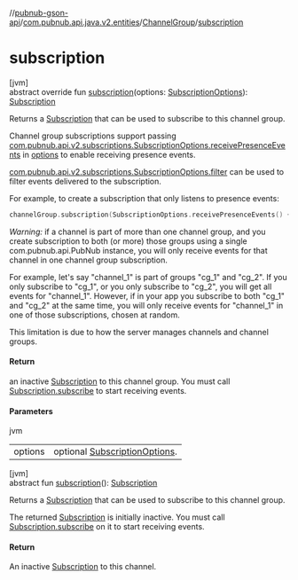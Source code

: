 //[pubnub-gson-api](../../../index.md)/[com.pubnub.api.java.v2.entities](../index.md)/[ChannelGroup](index.md)/[subscription](subscription.md)

# subscription

[jvm]\
abstract override fun [subscription](subscription.md)(options: [SubscriptionOptions](../../../../../pubnub-kotlin/pubnub-kotlin-core-api/pubnub-kotlin-core-api/com.pubnub.api.v2.subscriptions/-subscription-options/index.md)): [Subscription](../../com.pubnub.api.java.v2.subscriptions/-subscription/index.md)

Returns a [Subscription](../../com.pubnub.api.java.v2.subscriptions/-subscription/index.md) that can be used to subscribe to this channel group.

Channel group subscriptions support passing [com.pubnub.api.v2.subscriptions.SubscriptionOptions.receivePresenceEvents](../../../../../pubnub-kotlin/pubnub-kotlin-core-api/pubnub-kotlin-core-api/com.pubnub.api.v2.subscriptions/-subscription-options/-companion/receive-presence-events.md) in [options](subscription.md) to enable receiving presence events.

[com.pubnub.api.v2.subscriptions.SubscriptionOptions.filter](../../../../../pubnub-kotlin/pubnub-kotlin-core-api/pubnub-kotlin-core-api/com.pubnub.api.v2.subscriptions/-subscription-options/-companion/filter.md) can be used to filter events delivered to the subscription.

For example, to create a subscription that only listens to presence events:

```kotlin
channelGroup.subscription(SubscriptionOptions.receivePresenceEvents() + SubscriptionOptions.filter { it is PNPresenceEventResult } )
```

*Warning:* if a channel is part of more than one channel group, and you create subscription to both (or more) those groups using a single com.pubnub.api.PubNub instance, you will only receive events for that channel in one channel group subscription.

For example, let's say &quot;channel_1&quot; is part of groups &quot;cg_1&quot; and &quot;cg_2&quot;. If you only subscribe to &quot;cg_1&quot;, or you only subscribe to &quot;cg_2&quot;, you will get all events for &quot;channel_1&quot;. However, if in your app you subscribe to both &quot;cg_1&quot; and &quot;cg_2&quot; at the same time, you will only receive events for &quot;channel_1&quot; in one of those subscriptions, chosen at random.

This limitation is due to how the server manages channels and channel groups.

#### Return

an inactive [Subscription](../../com.pubnub.api.java.v2.subscriptions/-subscription/index.md) to this channel group. You must call [Subscription.subscribe](../../com.pubnub.api.java.v2.subscriptions/-subscription/subscribe.md) to start receiving events.

#### Parameters

jvm

| | |
|---|---|
| options | optional [SubscriptionOptions](../../../../../pubnub-kotlin/pubnub-kotlin-core-api/pubnub-kotlin-core-api/com.pubnub.api.v2.subscriptions/-subscription-options/index.md). |

[jvm]\
abstract fun [subscription](subscription.md)(): [Subscription](../../com.pubnub.api.java.v2.subscriptions/-subscription/index.md)

Returns a [Subscription](../../com.pubnub.api.java.v2.subscriptions/-subscription/index.md) that can be used to subscribe to this channel group.

The returned [Subscription](../../com.pubnub.api.java.v2.subscriptions/-subscription/index.md) is initially inactive. You must call [Subscription.subscribe](../../com.pubnub.api.java.v2.subscriptions/-subscription/subscribe.md) on it to start receiving events.

#### Return

An inactive [Subscription](../../com.pubnub.api.java.v2.subscriptions/-subscription/index.md) to this channel.

